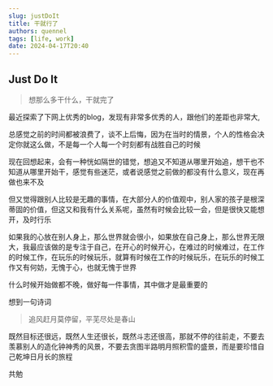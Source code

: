 ```yaml
---
slug: justDoIt
title: 干就行了
authors: quennel
tags: [life, work]
date: 2024-04-17T20:40
---
```


## Just Do It
> 想那么多干什么，干就完了

最近探索了下网上优秀的blog，发现有非常多优秀的人，跟他们的差距也非常大, 

总感觉之前的时间都被浪费了，谈不上后悔，因为在当时的情景，个人的性格会决定你就这么做，不是每一个人每一个时刻都有战胜自己的时候

现在回想起来，会有一种恍如隔世的错觉，想追又不知道从哪里开始追，想干也不知道从哪里开始干，感觉有些迷茫，或者说感觉之前做的都没有什么意义，现在再做也来不及

但又觉得跟别人比较是无趣的事情，在大部分人的价值观中，别人家的孩子是根深蒂固的价值，但这又和我有什么关系呢，虽然有时候会比较一会，但是很快又能想开，及时行乐

如果我的心放在别人身上，那么世界就会很小，如果放在自己身上，那么世界无限大，我最应该做的是专注于自己，在开心的时候开心，在难过的时候难过，在工作的时候工作，在玩乐的时候玩乐，就算有时候在工作的时候玩乐，在玩乐的时候工作又有何妨，无愧于心，也就无愧于世界

什么时候开始做都不晚，做好每一件事情，其中做才是最重要的

想到一句诗词

> 追风赶月莫停留，平芜尽处是春山

既然目标还很远，既然人生还很长，既然斗志还很高，那就不停的往前走，不要去羡慕别人的造化钟神秀的风景，不要去贪图半路明月照积雪的盛景，而是要珍惜自己乾坤日月长的旅程

共勉